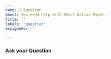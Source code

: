 ```yaml
---
name: 💬 Question
about: You need help with React Native Paper.
title: ''
labels: 'question'
assignees: ''

---
```


### Ask your Question
<!-- A clear and concise question describing the concern -->
